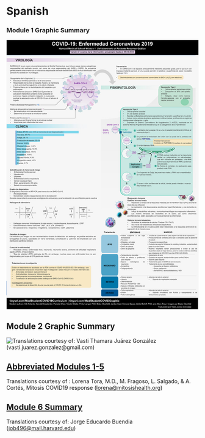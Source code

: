 # Spanish

### Module 1 Graphic Summary

![Translations courtesy of: Vasti Thamara Ju&#xE1;rez Gonz&#xE1;lez \(vasti.juarez.gonzalez@gmail.com\)](../../.gitbook/assets/harvard-medical-school-covid-19-education-committee-modulo-1-abstract-grafico-oberfeld_vasti-thamara.jpeg)

## Module 2 Graphic Summary

![Translations courtesy of: Vasti Thamara Ju&#xE1;rez Gonz&#xE1;lez \(vasti.juarez.gonzalez@gmail.com\)](../../.gitbook/assets/module_2_graphic_abstract_spanish_covid-19_040420_modulo_2.jpg)

## [Abbreviated Modules 1-5 ](https://docs.google.com/document/d/1_f3P7jF1G0sl1LVx63eFsuBVEBF_aVZlSV5gZNauC2k/edit)

Translations courtesy of : Lorena Tora, M.D., M. Fragoso, L. Salgado, & A. Cortés, Mitosis COVID19 response \(lorena@mitosishealth.org\)

## [Module 6 Summary ](https://docs.google.com/document/d/1VLkEOt18zKEusdKWnzOgx7Mp17vb867Y5_W3qNNEip4/edit?usp=sharing)

Translations courtesy of: Jorge Educardo Buendia \(job496@mail.harvard.edu\)

#### 





